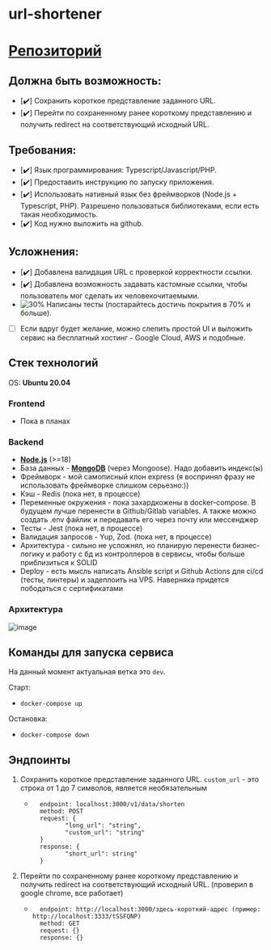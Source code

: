 # url-shortener
# [Репозиторий](https://github.com/VadimMukabenov/url-shortener) 

## Должна быть возможность:
- [:heavy_check_mark:] Сохранить короткое представление заданного URL.
- [:heavy_check_mark:] Перейти по сохраненному ранее короткому представлению и получить redirect на соответствующий исходный URL.
## Требования:
- [:heavy_check_mark:] Язык программирования: Typescript/Javascript/PHP.
- [:heavy_check_mark:] Предоставить инструкцию по запуску приложения. 
- [:heavy_check_mark:] Использовать нативный язык без фреймворков (Node.js + Typescript, PHP). Разрешено пользоваться библиотеками, если есть такая необходимость.
- [:heavy_check_mark:] Код нужно выложить на github.
## Усложнения:
- [:heavy_check_mark:] Добавлена валидация URL с проверкой корректности ссылки.
- [:heavy_check_mark:] Добавлена возможность задавать кастомные ссылки, чтобы пользователь мог сделать их человекочитаемыми.
- ![30%](https://progress-bar.dev/30) Написаны тесты (постарайтесь достичь покрытия в 70% и больше).
- [ ] Если вдруг будет желание, можно слепить простой UI и выложить сервис на бесплатный хостинг - Google Cloud, AWS и подобные.


## Стек технологий
OS: **Ubuntu 20.04**

### Frontend
  * Пока в планах
### Backend
  * [**Node.js**](https://learn.javascript.ru/screencast/nodejs) (>=18)
  * База данных - [**MongoDB**](https://www.mongodb.com/) (через Mongoose). Надо добавить индекс(ы)
  * Фреймворк - мой самописный клон express (я воспринял фразу не использовать фреймворке слишком серьезно:))
  * Кэш - Redis (пока нет, в процессе)
  * Переменные окружения - пока захардкожены в docker-compose. В будущем лучше перенести в Github/Gitlab variables. А также можно создать .env файлик и передавать его через почту или мессенджер
  * Тесты - Jest (пока нет, в процессе)
  * Валидация запросов - Yup, Zod. (пока нет, в процессе)
  * Архитектура - сильно не усложнял, но планирую перенести бизнес-логику и работу с бд из контроллеров в сервисы, чтобы больше приблизиться к SOLID
  * Deploy - есть мысль написать Ansible script и Github Actions для ci/cd (тесты, линтеры) и задеплоить на VPS. Наверняка придется пободаться с сертификатами

### Архитектура

![image](https://github.com/VadimMukabenov/url-shortener/assets/96657105/f678fc20-67b2-41df-994e-8ad3f22aa568)


## Команды для запуска сервиса

На данный момент актуальная ветка это ```dev```.

Старт: 
- ```
  docker-compose up
  ```
  
Остановка: 
- ```
  docker-compose down
  ```

## Эндпоинты
1) Сохранить короткое представление заданного URL. ```custom_url``` - это строка от 1 до 7 символов, является необязательным
   - ```
       endpoint: localhost:3000/v1/data/shorten
       method: POST
       request: {
              "long_url": "string",
              "custom_url": "string"
       }
       response: {
              "short_url": string"
       }
     ```
2) Перейти по сохраненному ранее короткому представлению и получить redirect на соответствующий исходный URL. (проверил в google chrome, все работает)
   - ```
       endpoint: http://localhost:3000/здесь-короткий-адрес (пример: http://localhost:3333/tSSFQNP)
       method: GET
       request: {}
       response: {}
     ```
